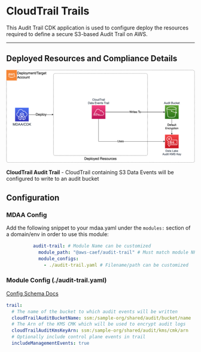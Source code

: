 # CloudTrail Trails

This Audit Trail CDK application is used to configure deploy the resources required to define a secure S3-based Audit Trail on AWS.

***

## Deployed Resources and Compliance Details

![AuditTrail](../../../constructs/L3/governance/audit-trail-l3-construct/docs/AuditTrail.png)

**CloudTrail Audit Trail** - CloudTrail containing S3 Data Events will be configured to write to an audit bucket

## Configuration

### MDAA Config

Add the following snippet to your mdaa.yaml under the `modules:` section of a domain/env in order to use this module:

```yaml
          audit-trail: # Module Name can be customized
            module_path: "@aws-caef/audit-trail" # Must match module NPM package name
            module_configs:
              - ./audit-trail.yaml # Filename/path can be customized
```

### Module Config (./audit-trail.yaml)

[Config Schema Docs](SCHEMA.md)

```yaml
trail:
  # The name of the bucket to which audit events will be written
  cloudTrailAuditBucketName: ssm:/sample-org/shared/audit/bucket/name
  # The Arn of the KMS CMK which will be used to encrypt audit logs
  cloudTrailAuditKmsKeyArn: ssm:/sample-org/shared/audit/kms/cmk/arn
  # Optionally include control plane events in trail
  includeManagementEvents: true
```
